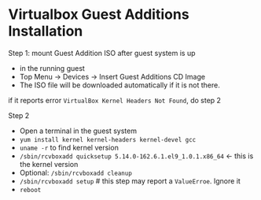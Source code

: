 # Virtualbox Guest Additions Installation

Step 1: mount Guest Addition ISO after guest system is up
- in the running guest
- Top Menu -> Devices -> Insert Guest Additions CD Image
- The ISO file will be downloaded automatically if it is not there.

if it reports error `VirtualBox Kernel Headers Not Found`, do step 2

Step 2
- Open a terminal in the guest system
- `yum install kernel kernel-headers kernel-devel gcc`
- `uname -r`  to find kernel version
- `/sbin/rcvboxadd quicksetup 5.14.0-162.6.1.el9_1.0.1.x86_64`  <- this is the kernel version
- Optional: `/sbin/rcvboxadd cleanup`
- `/sbin/rcvboxadd setup`  # this step may report a `ValueErroe`. Ignore it
- `reboot`
